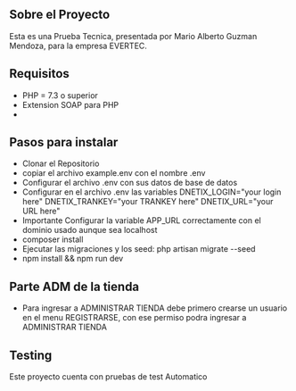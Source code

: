 ## Sobre el Proyecto

Esta es una Prueba Tecnica, presentada por Mario Alberto Guzman Mendoza, para la empresa EVERTEC.

## Requisitos
- PHP = 7.3 o superior
- Extension SOAP para PHP
- 
## Pasos para instalar
-   Clonar el Repositorio
-   copiar el archivo example.env con el nombre .env
-   Configurar el archivo .env con sus datos de base de datos
-   Configurar en el archivo .env las variables 
        DNETIX_LOGIN="your login here"
        DNETIX_TRANKEY="your TRANKEY here"
        DNETIX_URL="your URL here"
-   Importante Configurar la variable APP_URL correctamente con el dominio usado aunque sea localhost
-   composer install
-   Ejecutar las migraciones y los seed: php artisan migrate --seed
-   npm install && npm run dev

## Parte ADM de la tienda
- Para ingresar a ADMINISTRAR TIENDA debe primero crearse un usuario en el menu REGISTRARSE, con ese permiso podra ingresar a ADMINISTRAR TIENDA
## Testing

Este proyecto cuenta con pruebas de test Automatico
